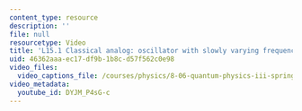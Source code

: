 ```yaml
---
content_type: resource
description: ''
file: null
resourcetype: Video
title: 'L15.1 Classical analog: oscillator with slowly varying frequency'
uid: 46362aaa-ec17-df9b-1b8c-d57f562c0e98
video_files:
  video_captions_file: /courses/physics/8-06-quantum-physics-iii-spring-2018/video-lectures/time-dependent-perturbation-theory/L15-1/DYJM_P4sG-c.vtt
video_metadata:
  youtube_id: DYJM_P4sG-c
---
```

